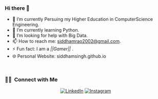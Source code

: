 ### Hi there 👋
- 🔭 I’m currently Persuing my Higher Education in ComputerScience Engineering.
- 🌱 I’m currently learning Python.
- 🤔 I’m looking for help with Big Data.
- 📫 How to reach me: siddhamrao2002@gmail.com.
- ⚡ Fun fact: I am a *||Gamer||* .
- 🌐 Personal Website: siddhamsingh.github.io
<br/>

<h3> 🤝🏻 &nbsp;Connect with Me </h3>

<p align="center">
<a href="https://www.linkedin.com/in/siddhamsingh/"><img alt="LinkedIn" src="https://img.shields.io/badge/LinkedIn-SiddhamSingh-blue?style=flat-square&logo=linkedin"></a>
<a href="https://www.instagram.com/raosiddham2002/"><img alt="Instagram" src="https://img.shields.io/badge/Instagram-raosiddham2002-blue?style=flat-square&logo=instagram"></a>
</p>
